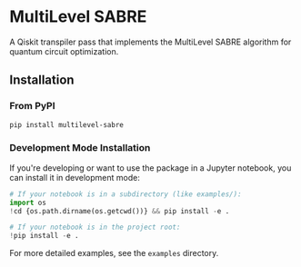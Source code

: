 # MultiLevel SABRE

A Qiskit transpiler pass that implements the MultiLevel SABRE algorithm for quantum circuit optimization.

## Installation

### From PyPI
```bash
pip install multilevel-sabre
```

### Development Mode Installation

If you're developing or want to use the package in a Jupyter notebook, you can install it in development mode:

```python
# If your notebook is in a subdirectory (like examples/):
import os
!cd {os.path.dirname(os.getcwd())} && pip install -e .

# If your notebook is in the project root:
!pip install -e .
```

For more detailed examples, see the `examples` directory.